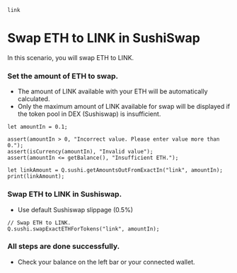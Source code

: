 ```meta-Currency
link
```

# Swap ETH to LINK in SushiSwap

In this scenario, you will swap ETH to LINK.

### Set the amount of ETH to swap.

- The amount of LINK available with your ETH will be automatically calculated.
- Only the maximum amount of LINK available for swap will be displayed if the token pool in DEX (Sushiswap) is insufficient.

```input-Dynamic ETH
let amountIn = 0.1;
```

```input-Verify
assert(amountIn > 0, "Incorrect value. Please enter value more than 0.");
assert(isCurrency(amountIn), "Invalid value");
assert(amountIn <= getBalance(), "Insufficient ETH.");
```

```output-Dynamic LINK
let linkAmount = Q.sushi.getAmountsOutFromExactIn("link", amountIn);
print(linkAmount);
```

### Swap ETH to LINK in Sushiswap.

- Use default Sushiswap slippage (0.5%)

```taster
// Swap ETH to LINK.
Q.sushi.swapExactETHForTokens("link", amountIn);
```

### All steps are done successfully.

- Check your balance on the left bar or your connected wallet.
